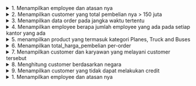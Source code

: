 

<details><summary>1. Menampilkan employee dan atasan nya</summary>
  
  ```sql
SELECT 
    IFNULL(CONCAT(m.firstName, ' ', m.lastName),
            'Chief') AS 'atasan',
    CONCAT(e.firstName, ' ', e.lastName) AS 'karyawan'
FROM
    employees e
LEFT JOIN employees m ON 
    m.employeeNumber = e.reportsto;
```
  
  <img src="https://user-images.githubusercontent.com/67408325/236235470-5f18f5a4-d725-4995-8b5a-64189b9afc5a.png" width="80%">
</details>
<details><summary>2. Menampilkan customer yang total pembelian nya > 150 juta</summary>
  
  ```sql
SELECT
	c.customerNumber,
	c.customerName, 
	sum(amount) AS total_pembelian
FROM
	payments AS p
INNER JOIN customers AS c
		USING(customerNumber)
GROUP BY customerNumber
HAVING total_pembelian > 150000;
```
  
  <img src="https://user-images.githubusercontent.com/67408325/236238541-8c4b82e5-1927-41be-a2cc-3ef92a9e9418.png" width="80%">
</details>
<details><summary>3. Menampilkan data order pada jangka waktu tertentu</summary>
  
  ```sql
SELECT
	o.orderNumber,
	o.orderDate,
	o.requiredDate,
	o.shippedDate,
	o.status,
	c.customerNumber,
	c.customerName,
	o.comments
FROM
	orders AS o
INNER JOIN customers AS c
		USING(customerNumber)
WHERE
	orderDate BETWEEN '2005-02-01' AND '2005-03-01';
```
  <img src="https://user-images.githubusercontent.com/67408325/236249786-05325bfa-890b-4b15-82eb-623f1f8eb28b.png" width="80%">
</details>
<details><summary>4. Menampilkan employee berapa jumlah employee yang ada pada setiap kantor yang ada</summary>
  
  ```sql
SELECT
	o.officeCode,
	o.city,
	count(employeeNumber) AS jumlah_karyawan
FROM
	employees AS e
INNER JOIN offices AS o
		USING(officeCode)
GROUP BY
	officeCode;

```
  
  <img src="https://user-images.githubusercontent.com/67408325/236253601-c377353f-ff48-42ae-939a-9cfb12c2d65b.png" width="80%">
</details>
<details><summary>5. menampilkan product yang termasuk kategori Planes, Truck and Buses</summary>
  
  ```sql
SELECT p.* FROM products AS p WHERE productLine IN('Trucks and Buses', 'Planes');
```
  
  <img src="https://user-images.githubusercontent.com/67408325/236255093-a5d44781-88f6-41ce-bd66-5b7e9e65f027.png" width="80%">
</details>
<details><summary>6. Menampilkan total_harga_pembelian per-order</summary>
  
  ```sql
SELECT
	od.orderNumber,
	p.productCode,
	p.productName,
	p.productVendor,
	c.customerName,
	od.quantityOrdered,
	od.priceEach,
	od.priceEach * od.quantityOrdered AS total_harga_pembelian
FROM
	orderdetails AS od
INNER JOIN products AS p
		USING(productCode)
INNER JOIN orders AS o using(orderNumber)
INNER JOIN customers AS c ON o.customerNumber = c.customerNumber;
```
  <img src="https://user-images.githubusercontent.com/67408325/236258246-cf21c08c-5ad2-4a7e-8d26-fb66a1889760.png" width="80%">
</details>
<details><summary>7. Menampilkan customer dan karyawan yang melayani customer tersebut</summary>
  
  ```sql
SELECT
	c.customerNumber,
	c.customerName,
	e.employeeNumber,
	concat_ws(' ', e.firstName, e.lastName) AS employee_handler
FROM
	customers AS c
INNER JOIN employees AS e ON
	e.employeeNumber = c.salesRepEmployeeNumber;
```
  
  <img src="https://user-images.githubusercontent.com/67408325/236259721-d36824b3-88c0-474e-bede-c8523f405794.png" width="80%">
</details>
<details><summary>8. Menghitung customer berdasarkan negara</summary>
  
  ```sql
SELECT
	c.country,
	count(customerNumber) AS jumlah_customer
FROM
	customers AS c
GROUP BY
	country;
```
  <img src="https://user-images.githubusercontent.com/67408325/236260924-e8f40f68-ddb8-4e28-9490-cb0de76087b4.png" width="80%">
</details>
<details><summary>9. Menampilkan customer yang tidak dapat melakukan credit</summary>
  
  ```sql
SELECT
	c.customerNumber,
	c.customerName,
	c.country,
	c.creditLimit
FROM
	customers AS c
WHERE
	c.creditLimit = 0;
```
  
  <img src="https://user-images.githubusercontent.com/67408325/236235470-5f18f5a4-d725-4995-8b5a-64189b9afc5a.png" width="80%">
</details>
<details><summary>1. Menampilkan employee dan atasan nya</summary>
  
  ```sql
SELECT 
    IFNULL(CONCAT(m.firstName, ' ', m.lastName),
            'Chief') AS 'atasan',
    CONCAT(e.firstName, ' ', e.lastName) AS 'karyawan'
FROM
    employees e
LEFT JOIN employees m ON 
    m.employeeNumber = e.reportsto;
```
  
  <img src="https://user-images.githubusercontent.com/67408325/236235470-5f18f5a4-d725-4995-8b5a-64189b9afc5a.png" width="80%">
</details>
